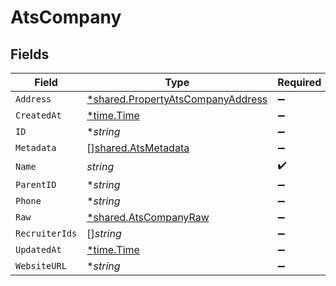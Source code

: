 # AtsCompany


## Fields

| Field                                                                                        | Type                                                                                         | Required                                                                                     | Description                                                                                  |
| -------------------------------------------------------------------------------------------- | -------------------------------------------------------------------------------------------- | -------------------------------------------------------------------------------------------- | -------------------------------------------------------------------------------------------- |
| `Address`                                                                                    | [*shared.PropertyAtsCompanyAddress](../../../pkg/models/shared/propertyatscompanyaddress.md) | :heavy_minus_sign:                                                                           | N/A                                                                                          |
| `CreatedAt`                                                                                  | [*time.Time](https://pkg.go.dev/time#Time)                                                   | :heavy_minus_sign:                                                                           | N/A                                                                                          |
| `ID`                                                                                         | **string*                                                                                    | :heavy_minus_sign:                                                                           | N/A                                                                                          |
| `Metadata`                                                                                   | [][shared.AtsMetadata](../../../pkg/models/shared/atsmetadata.md)                            | :heavy_minus_sign:                                                                           | N/A                                                                                          |
| `Name`                                                                                       | *string*                                                                                     | :heavy_check_mark:                                                                           | N/A                                                                                          |
| `ParentID`                                                                                   | **string*                                                                                    | :heavy_minus_sign:                                                                           | N/A                                                                                          |
| `Phone`                                                                                      | **string*                                                                                    | :heavy_minus_sign:                                                                           | N/A                                                                                          |
| `Raw`                                                                                        | [*shared.AtsCompanyRaw](../../../pkg/models/shared/atscompanyraw.md)                         | :heavy_minus_sign:                                                                           | N/A                                                                                          |
| `RecruiterIds`                                                                               | []*string*                                                                                   | :heavy_minus_sign:                                                                           | N/A                                                                                          |
| `UpdatedAt`                                                                                  | [*time.Time](https://pkg.go.dev/time#Time)                                                   | :heavy_minus_sign:                                                                           | N/A                                                                                          |
| `WebsiteURL`                                                                                 | **string*                                                                                    | :heavy_minus_sign:                                                                           | N/A                                                                                          |